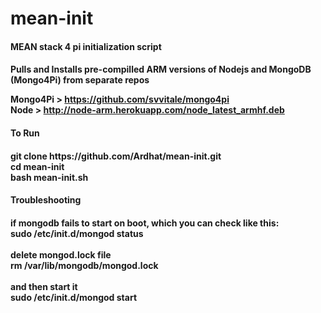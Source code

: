 # mean-init
<h4> MEAN stack 4 pi initialization script <h4/>

Pulls and Installs pre-compilled ARM versions of Nodejs and MongoDB (Mongo4Pi) from separate repos

Mongo4Pi > https://github.com/svvitale/mongo4pi <br/>
Node > http://node-arm.herokuapp.com/node_latest_armhf.deb

<h4> To Run <h4/>
git clone https://github.com/Ardhat/mean-init.git <br/>
cd mean-init <br/>
bash mean-init.sh <br/>

<h4> Troubleshooting <h4/>
if mongodb fails to start on boot, which you can check like this: <br/>
sudo /etc/init.d/mongod status <br/>
<br/>
delete mongod.lock file <br/>
rm /var/lib/mongodb/mongod.lock<br/>
<br/>
and then start it <br/>
sudo /etc/init.d/mongod start
